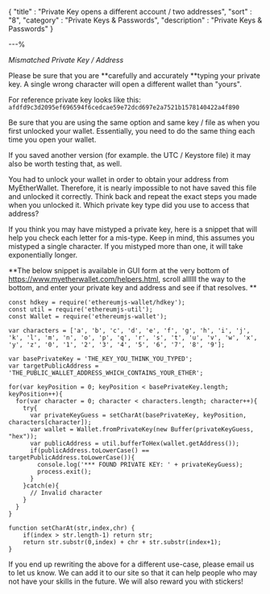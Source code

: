 {
"title"       : "Private Key opens a different account / two addresses",
"sort"        : "8",
"category"    : "Private Keys & Passwords",
"description" : "Private Keys & Passwords"
}

---%



*Mismatched Private Key / Address*


Please be sure that you are **carefully and accurately **typing your private key. A single wrong character will open a different wallet than "yours".

For reference private key looks like this: `afdfd9c3d2095ef696594f6cedcae59e72dcd697e2a7521b1578140422a4f890`

Be sure that you are using the same option and same key / file as when you first unlocked your wallet. Essentially, you need to do the same thing each time you open your wallet.

If you saved another version (for example. the UTC / Keystore file) it may also be worth testing that, as well.

You had to unlock your wallet in order to obtain your address from MyEtherWallet. Therefore, it is nearly impossible to not have saved this file and unlocked it correctly. Think back and repeat the exact steps you made when you unlocked it. Which private key type did you use to access that address?



If you think you may have mistyped a private key, here is a snippet that will help you check each letter for a mis-type. Keep in mind, this assumes you mistyped a single character. If you mistyped more than one, it will take exponentially longer.

**The below snippet is available in GUI form at the very bottom of https://www.myetherwallet.com/helpers.html, scroll allllll the way to the bottom, and enter your private key and address and see if that resolves. **




    const hdkey = require('ethereumjs-wallet/hdkey');
    const util = require('ethereumjs-util');
    const Wallet = require('ethereumjs-wallet');

    var characters = ['a', 'b', 'c', 'd', 'e', 'f', 'g', 'h', 'i', 'j', 'k', 'l', 'm', 'n', 'o', 'p', 'q', 'r', 's', 't', 'u', 'v', 'w', 'x', 'y', 'z', '0', '1', '2', '3', '4', '5', '6', '7', '8', '9'];

    var basePrivateKey = 'THE_KEY_YOU_THINK_YOU_TYPED';
    var targetPublicAddress = 'THE_PUBLIC_WALLET_ADDRESS_WHICH_CONTAINS_YOUR_ETHER';

    for(var keyPosition = 0; keyPosition < basePrivateKey.length; keyPosition++){
      for(var character = 0; character < characters.length; character++){
        try{
          var privateKeyGuess = setCharAt(basePrivateKey, keyPosition, characters[character]);
          var wallet = Wallet.fromPrivateKey(new Buffer(privateKeyGuess, "hex"));
          var publicAddress = util.bufferToHex(wallet.getAddress());
          if(publicAddress.toLowerCase() == targetPublicAddress.toLowerCase()){
            console.log('*** FOUND PRIVATE KEY: ' + privateKeyGuess);
            process.exit();
          }
        }catch(e){
          // Invalid character
        }
      }
    }

    function setCharAt(str,index,chr) {
        if(index > str.length-1) return str;
        return str.substr(0,index) + chr + str.substr(index+1);
    }


If you end up rewriting the above for a different use-case, please email us to let us know. We can add it to our site so that it can help people who may not have your skills in the future. We will also reward you with stickers!
